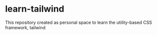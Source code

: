 # learn-tailwind
This repository created as personal space to learn the utility-based CSS framework, tailwind

